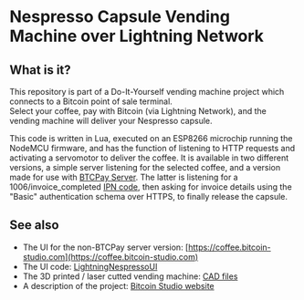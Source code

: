 # Nespresso Capsule Vending Machine over Lightning Network

## What is it?
This repository is part of a Do-It-Yourself vending machine project which connects to a Bitcoin point of sale terminal.  
Select your coffee, pay with Bitcoin (via Lightning Network), and the vending machine will deliver your Nespresso capsule.

This code is written in Lua, executed on an ESP8266 microchip running the NodeMCU firmware, and has the function of listening 
to HTTP requests and activating a servomotor to deliver the coffee.
It is available in two different versions, a simple server listening for the selected coffee, and a version made for use with 
[BTCPay Server](https://btcpayserver.org/). The latter is listening for a 1006/invoice_completed 
[IPN code](https://bitpay.com/api#reference-Webhook%20Notification%20Codes), then asking for invoice 
details using the "Basic" authentication schema over HTTPS, to finally release the capsule.
  
  
## See also  
- The UI for the non-BTCPay server version: [https://coffee.bitcoin-studio.com](https://coffee.bitcoin-studio.com)
- The UI code: [LightningNespressoUI](https://github.com/bitcoin-studio/LightningNespressoUI)
- The 3D printed / laser cutted vending machine: [CAD files](https://www.thingiverse.com/thing:3772726)
- A description of the project: [Bitcoin Studio website](https://www.bitcoin-studio.com/resources)